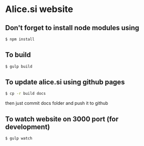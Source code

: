 # Alice.si website

## Don't forget to install node modules using
```bash
$ npm install
```

## To build
```bash
$ gulp build
```

## To update alice.si using github pages
```bash
$ cp -r build docs
```
then just commit docs folder and push it to github

## To watch website on 3000 port (for development)
```bash
$ gulp watch
```
